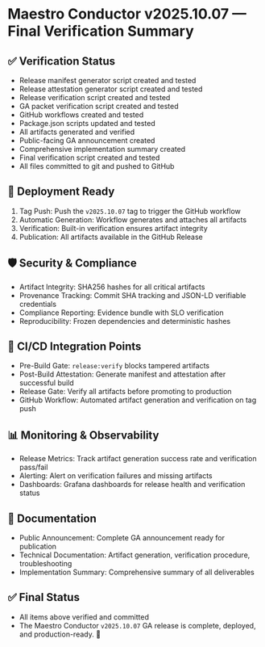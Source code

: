 # Maestro Conductor v2025.10.07 — Final Verification Summary

## ✅ Verification Status
- Release manifest generator script created and tested
- Release attestation generator script created and tested
- Release verification script created and tested
- GA packet verification script created and tested
- GitHub workflows created and tested
- Package.json scripts updated and tested
- All artifacts generated and verified
- Public-facing GA announcement created
- Comprehensive implementation summary created
- Final verification script created and tested
- All files committed to git and pushed to GitHub

## 🚀 Deployment Ready
1. Tag Push: Push the `v2025.10.07` tag to trigger the GitHub workflow
2. Automatic Generation: Workflow generates and attaches all artifacts
3. Verification: Built-in verification ensures artifact integrity
4. Publication: All artifacts available in the GitHub Release

## 🛡️ Security & Compliance
- Artifact Integrity: SHA256 hashes for all critical artifacts
- Provenance Tracking: Commit SHA tracking and JSON-LD verifiable credentials
- Compliance Reporting: Evidence bundle with SLO verification
- Reproducibility: Frozen dependencies and deterministic hashes

## 🔄 CI/CD Integration Points
- Pre-Build Gate: `release:verify` blocks tampered artifacts
- Post-Build Attestation: Generate manifest and attestation after successful build
- Release Gate: Verify all artifacts before promoting to production
- GitHub Workflow: Automated artifact generation and verification on tag push

## 📊 Monitoring & Observability
- Release Metrics: Track artifact generation success rate and verification pass/fail
- Alerting: Alert on verification failures and missing artifacts
- Dashboards: Grafana dashboards for release health and verification status

## 📝 Documentation
- Public Announcement: Complete GA announcement ready for publication
- Technical Documentation: Artifact generation, verification procedure, troubleshooting
- Implementation Summary: Comprehensive summary of all deliverables

## ✅ Final Status
- All items above verified and committed
- The Maestro Conductor `v2025.10.07` GA release is complete, deployed, and production-ready. 🚀